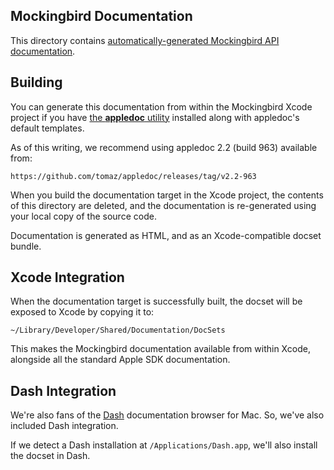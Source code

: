 Mockingbird Documentation
-------------------------
This directory contains [automatically-generated Mockingbird API documentation](https://rawgit.com/gilt/mockingbird-toolbox/master/Documentation/html/index.html).

Building
--------
You can generate this documentation from within the Mockingbird Xcode project if you have [the **appledoc** utility](https://github.com/tomaz/appledoc) installed along with appledoc's default templates.

As of this writing, we recommend using appledoc 2.2 (build 963) available from:

	https://github.com/tomaz/appledoc/releases/tag/v2.2-963

When you build the documentation target in the Xcode project, the contents of this directory are deleted, and the documentation is re-generated using your local copy of the source code.

Documentation is generated as HTML, and as an Xcode-compatible docset bundle.

Xcode Integration
-----------------
When the documentation target is successfully built, the docset will be exposed to Xcode by copying it to:

	~/Library/Developer/Shared/Documentation/DocSets

This makes the Mockingbird documentation available from within Xcode, alongside all the standard Apple SDK documentation.

Dash Integration
----------------
We're also fans of the [Dash](https://itunes.apple.com/us/app/dash-docs-snippets/id458034879?mt=12) documentation browser for Mac. So, we've also included Dash integration.

If we detect a Dash installation at `/Applications/Dash.app`, we'll also install the docset in Dash.
